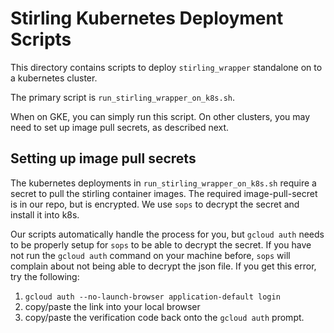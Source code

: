 # Stirling Kubernetes Deployment Scripts

This directory contains scripts to deploy `stirling_wrapper` standalone on to a kubernetes cluster.

The primary script is `run_stirling_wrapper_on_k8s.sh`.

When on GKE, you can simply run this script. On other clusters, you may need to set up image pull secrets, as described next.

## Setting up image pull secrets

The kubernetes deployments in `run_stirling_wrapper_on_k8s.sh` require a secret to pull the stirling container images. The required image-pull-secret is in our repo, but is encrypted. We use `sops` to decrypt the secret and install it into k8s.

Our scripts automatically handle the process for you, but `gcloud auth` needs to be properly setup for `sops` to be able to decrypt the secret. If you have not run the `gcloud auth` command on your machine before, `sops`  will complain about not being able to decrypt the json file. If you get this error, try the following:

1. `gcloud auth --no-launch-browser application-default login`
2. copy/paste the link into your local browser
3. copy/paste the verification code back onto the `gcloud auth` prompt.

